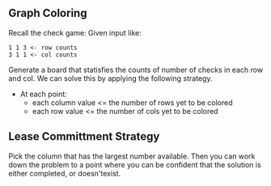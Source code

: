 ## Graph Coloring

Recall the check game: Given input like:

```
1 1 3 <- row counts
3 1 1 <- col counts
```

Generate a board that statisfies the counts of number of checks in each row and col.
We can solve this by applying the following strategy.

* At each point:
  * each column value <= the number of rows yet to be colored
  * each row value <= the number of cols yet to be colored

## Lease Committment Strategy

Pick the column that has the largest number available. Then you can work down the
problem to a point where you can be confident that the solution is either completed,
or doesn'texist.
